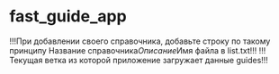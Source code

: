 # fast_guide_app
!!!При добавлении своего справочника, добавьте строку по такому принципу Название справочника$Описание$Имя файла в list.txt!!!
!!!Текущая ветка из которой приложение загружает данные guides!!!
